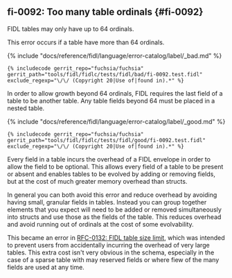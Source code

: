 ## fi-0092: Too many table ordinals {#fi-0092}

FIDL tables may only have up to 64 ordinals.

This error occurs if a table have more than 64 ordinals.

{% include "docs/reference/fidl/language/error-catalog/label/_bad.md" %}

```fidl
{% includecode gerrit_repo="fuchsia/fuchsia" gerrit_path="tools/fidl/fidlc/tests/fidl/bad/fi-0092.test.fidl" exclude_regexp="\/\/ (Copyright 20|Use of|found in).*" %}
```

In order to allow growth beyond 64 ordinals, FIDL requires the last field of a
table to be another table. Any table fields beyond 64 must be placed in a nested
table.

{% include "docs/reference/fidl/language/error-catalog/label/_good.md" %}

```fidl
{% includecode gerrit_repo="fuchsia/fuchsia" gerrit_path="tools/fidl/fidlc/tests/fidl/good/fi-0092.test.fidl" exclude_regexp="\/\/ (Copyright 20|Use of|found in).*" %}
```

Every field in a table incurs the overhead of a FIDL envelope in order to allow
the field to be optional. This allows every field of a table to be present or
absent and enables tables to be evolved by adding or removing fields, but at the
cost of much greater memory overhead than structs.

In general you can both avoid this error and reduce overhead by avoiding having
small, granular fields in tables. Instead you can group together elements that
you expect will need to be added or removed simultaneously into structs and use
those as the fields of the table. This reduces overhead and avoid running out of
ordinals at the cost of some evolvability.

This became an error in [RFC-0132: FIDL table size
limit](/docs/contribute/governance/rfcs/0132_fidl_table_size_limit.md),
which was intended to prevent users from accidentally incurring the overhead of
very large tables. This extra cost isn't very obvious in the schema, especially
in the case of a sparse table with may reserved fields or where fiew of the many
fields are used at any time.
